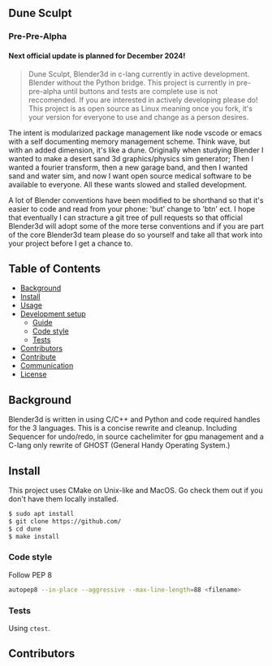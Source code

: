 ## Dune Sculpt
### Pre-Pre-Alpha
#### Next official update is planned for December 2024!
> Dune Sculpt, Blender3d in c-lang currently in active development. Blender without the Python bridge.
> This project is currently in pre-pre-alpha until buttons and tests are complete use is not reccomended.
> If you are interested in actively developing please do! This project is as open source as Linux meaning
> once you fork, it's your version for everyone to use and change as a person desires.

The intent is modularized package management like node vscode or emacs with a self documenting memory management scheme.
Think wave, but with an added dimension, it's like a dune. Originally when studying Blender I wanted to make a desert sand 3d graphics/physics sim generator;
Then I wanted a fourier transform, then a new garage band, and then I wanted sand and water sim, and now I want open source medical software to be available to everyone.
All these wants slowed and stalled development.

A lot of Blender conventions have been modified to be shorthand so that it's easier to code and read from your phone: 'but' change to 'btn' ect.
I hope that eventually I can stracture a git tree of pull requests so that official Blender3d will adopt some of the more terse conventions and if you
are part of the core Blender3d team please do so yourself and take all that work into your project before I get a chance to.

## Table of Contents

- [Background](#background)
- [Install](#install)
- [Usage](#usage)
- [Development setup](#development-setup)
    - [Guide](#guide)
    - [Code style](#code-style)
    - [Tests](#tests)
- [Contributors](#contributors)
- [Contribute](#contribute)
- [Communication](#communication)
- [License](#license)


## Background
Blender3d is written in using C/C++ and Python and code required handles for the 3 languages. This is a concise rewrite and cleanup.
Including Sequencer for undo/redo, in source cachelimiter for gpu management and a C-lang only rewrite of GHOST (General Handy Operating System.)
## Install
This project uses CMake on Unix-like and MacOS. Go check them out if you don't have them locally installed.
```sh
$ sudo apt install
$ git clone https://github.com/
$ cd dune
$ make install
```

### Code style
Follow PEP 8
```sh
autopep8 --in-place --aggressive --max-line-length=88 <filename>
```

### Tests
Using `ctest`.

## Contributors
